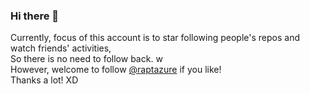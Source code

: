 ### Hi there 👋
  
Currently, focus of this account is to star following people's repos and watch friends' activities,  
So there is no need to follow back. w   
However, welcome to follow [@raptazure](https://github.com/raptazure) if you like!  
Thanks a lot! XD
